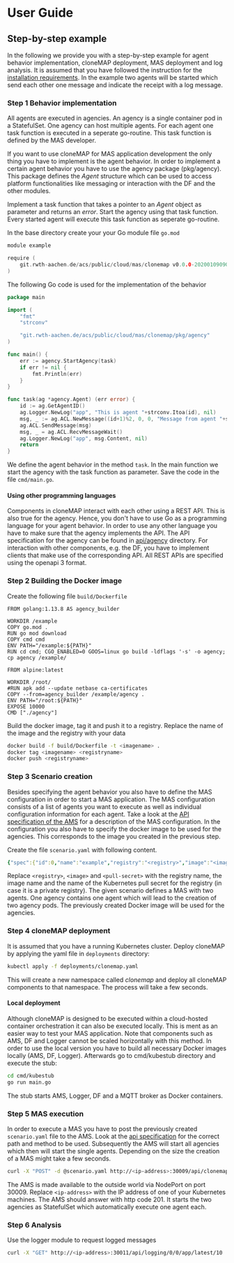 # User Guide

## Step-by-step example

In the following we provide you with a step-by-step example for agent behavior implementation, cloneMAP deployment, MAS deployment and log analysis. It is assumed that you have followed the instruction for the [installation requirements](installation.md). In the example two agents will be started which send each other one message and indicate the receipt with a log message.

### Step 1 Behavior implementation

All agents are executed in agencies. An agency is a single container pod in a StatefulSet. One agency can host multiple agents. For each agent one task function is executed in a seperate go-routine. This task function is defined by the MAS developer.

If you want to use cloneMAP for MAS application development the only thing you have to implement is the agent behavior. In order to implement a certain agent behavior you have to use the agency package (pkg/agency). This package defines the *Agent* structure which can be used to access platform functionalities like messaging or interaction with the DF and the other modules.

Implement a task function that takes a pointer to an *Agent* object as parameter and returns an *error*. Start the agency using that task function. Every started agent will execute this task function as seperate go-routine.

In the base directory create your your Go module file `go.mod`

```Go
module example

require (
    git.rwth-aachen.de/acs/public/cloud/mas/clonemap v0.0.0-20200109090525-86fd277abf43
)
```

The following Go code is used for the implementation of the behavior

```Go
package main

import (
    "fmt"
    "strconv"

    "git.rwth-aachen.de/acs/public/cloud/mas/clonemap/pkg/agency"
)

func main() {
    err := agency.StartAgency(task)
    if err != nil {
        fmt.Println(err)
    }
}

func task(ag *agency.Agent) (err error) {
    id := ag.GetAgentID()
    ag.Logger.NewLog("app", "This is agent "+strconv.Itoa(id), nil)
    msg, _ := ag.ACL.NewMessage((id+1)%2, 0, 0, "Message from agent "+strconv.Itoa(id))
    ag.ACL.SendMessage(msg)
    msg, _ = ag.ACL.RecvMessageWait()
    ag.Logger.NewLog("app", msg.Content, nil)
    return
}
```

We define the agent behavior in the method `task`. In the main function we start the agency with the task function as parameter. Save the code in the file `cmd/main.go`.

#### Using other programming languages

Components in cloneMAP interact with each other using a REST API. This is also true for the agency. Hence, you don't have to use Go as a programming language for your agent behavior. In order to use any other language you have to make sure that the agency implements the API. The API specification for the agency can be found in [api/agency](../api/agency/openapi.yaml) directory. For interaction with other components, e.g. the DF, you have to implement clients that make use of the corresponding API. All REST APIs are specified using the openapi 3 format.

### Step 2 Building the Docker image

Create the following file `build/Dockerfile`

```Docker
FROM golang:1.13.8 AS agency_builder

WORKDIR /example
COPY go.mod .
RUN go mod download
COPY cmd cmd
ENV PATH="/example:${PATH}"
RUN cd cmd; CGO_ENABLED=0 GOOS=linux go build -ldflags '-s' -o agency; cp agency /example/

FROM alpine:latest

WORKDIR /root/
#RUN apk add --update netbase ca-certificates
COPY --from=agency_builder /example/agency .
ENV PATH="/root:${PATH}"
EXPOSE 10000
CMD ["./agency"]
```

Build the docker image, tag it and push it to a registry. Replace the name of the image and the registry with your data

```bash
docker build -f build/Dockerfile -t <imagename> .
docker tag <imagename> <registryname>
docker push <registryname>
```

### Step 3 Scenario creation

Besides specifying the agent behavior you also have to define the MAS configuration in order to start a MAS application. The MAS configuration consists of a list of agents you want to execute as well as individual configuration information for each agent. Take a look at the [API specification of the AMS](../api/ams/openapi.yaml) for a description of the MAS configuration. In the configuration you also have to specify the docker image to be used for the agencies. This corresponds to the image you created in the previous step.

Create the file `scenario.yaml` with following content.

```yaml
{"spec":{"id":0,"name":"example","registry":"<registry>","image":"<image>","secret":"<pull-secret>","agentsperagency":1,"logging":true,"mqtt":true,"df":true,"log":{"msg":true,"app":true,"status":true,"debug":true},"uptime":"0001-01-01T00:00:00Z"},"agents":[{"masid":0,"agencyid":0,"nodeid":0,"id":0,"name":"ExampleAgent","type":"example","custom":""},{"masid":0,"agencyid":0,"nodeid":0,"id":0,"name":"ExampleAgent","type":"example","custom":""}],"graph":{"node":null,"edge":null}}
```

Replace `<registry>`, `<image>` and `<pull-secret>` with the registry name, the image name and the name of the Kubernetes pull secret for the registry (in case it is a private registry). The given scenario defines a MAS with two agents. One agency contains one agent which will lead to the creation of two agency pods. The previously created Docker image will be used for the agencies.

### Step 4 cloneMAP deployment

It is assumed that you have a running Kubernetes cluster. Deploy cloneMAP by applying the yaml file in `deployments` directory:

```bash
kubectl apply -f deployments/clonemap.yaml
```

This will create a new namespace called *clonemap* and deploy all cloneMAP components to that namespace. The process will take a few seconds.

#### Local deployment

Although cloneMAP is designed to be executed within a cloud-hosted container orchestration it can also be executed locally. This is ment as an easier way to test your MAS application. Note that components such as AMS, DF and Logger cannot be scaled horizontally with this method. In order to use the local version you have to build all necessary Docker images locally (AMS, DF, Logger). Afterwards go to cmd/kubestub directory and execute the stub:

```bash
cd cmd/kubestub
go run main.go
```

The stub starts AMS, Logger, DF and a MQTT broker as Docker containers.

### Step 5 MAS execution

In order to execute a MAS you have to post the previously created `scenario.yaml` file to the AMS. Look at the [api specification](../api/ams/openapi.yaml) for the correct path and method to be used. Subsequently the AMS will start all agencies which then will start the single agents. Depending on the size the creation of a MAS might take a few seconds.

```bash
curl -X "POST" -d @scenario.yaml http://<ip-address>:30009/api/clonemap/mas
```

The AMS is made available to the outside world via NodePort on port 30009. Replace `<ip-address>` with the IP address of one of your Kubernetes machines. The AMS should answer with http code 201. It starts the two agencies as StatefulSet which automatically execute one agent each.

### Step 6 Analysis

Use the logger module to request logged messages

```bash
curl -X "GET" http://<ip-address>:30011/api/logging/0/0/app/latest/10
```
